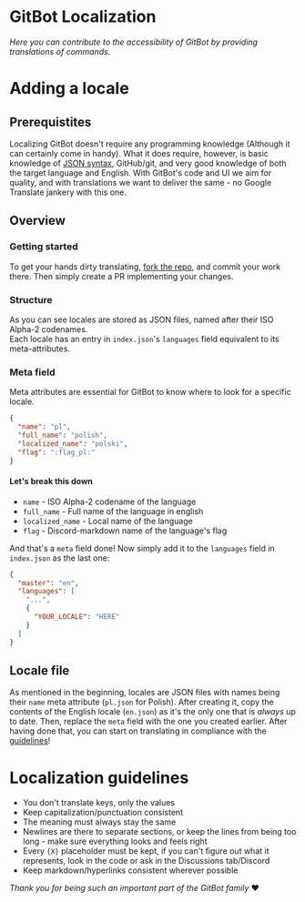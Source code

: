 # GitBot Localization
*Here you can contribute to the accessibility of GitBot by providing translations of commands.*

# Adding a locale

## Prerequistites
Localizing GitBot doesn't require any programming knowledge (Although it can certainly come in handy). What it does require, however, is basic knowledge of [JSON syntax](https://www.w3schools.com/js/js_json_syntax.asp), GitHub/git, and very good knowledge of both the target language and English. With GitBot's code and UI we aim for quality, and with translations we want to deliver the same - no Google Translate jankery with this one.

## Overview
### Getting started
To get your hands dirty translating, [fork the repo](https://docs.github.com/en/github/getting-started-with-github/fork-a-repo), and commit your work there. Then simply create a PR implementing your changes.

### Structure
As you can see locales are stored as JSON files, named after their ISO Alpha-2 codenames.  
Each locale has an entry in `index.json`'s `languages` field equivalent to its meta-attributes.

### Meta field
Meta attributes are essential for GitBot to know where to look for a specific locale.

```json
{
  "name": "pl",
  "full_name": "polish",
  "localized_name": "polski",
  "flag": ":flag_pl:" 
}
```

#### Let's break this down
- `name` - ISO Alpha-2 codename of the language  
- `full_name` - Full name of the language in english  
- `localized_name` - Local name of the language  
- `flag` - Discord-markdown name of the language's flag  

And that's a `meta` field done! Now simply add it to the `languages` field in `index.json` as the last one:

```json
{
  "master": "en",
  "languages": [
    "...",
    {
      "YOUR_LOCALE": "HERE"
    }
  ]
}
```

## Locale file
As mentioned in the beginning, locales are JSON files with names being their `name` meta attribute (`pl.json` for Polish).
After creating it, copy the contents of the English locale (`en.json`) as it's the only one that is *always* up to date. Then, replace the `meta` field with the one you created earlier. After having done that, you can start on translating in compliance with the [guidelines](#localization-guidelines)!

# Localization guidelines
- You don't translate keys, only the values
- Keep capitalization/punctuation consistent
- The meaning must always stay the same
- Newlines are there to separate sections, or keep the lines from being too long - make sure everything looks and feels right
- Every `{X}` placeholder must be kept, if you can't figure out what it represents, look in the code or ask in the Discussions tab/Discord
- Keep markdown/hyperlinks consistent wherever possible

*Thank you for being such an important part of the GitBot family* ♥️

